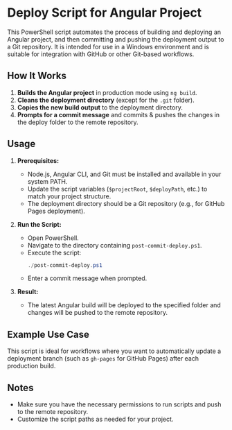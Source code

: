 # Deploy Script for Angular Project

This PowerShell script automates the process of building and deploying an Angular project, and then committing and pushing the deployment output to a Git repository. It is intended for use in a Windows environment and is suitable for integration with GitHub or other Git-based workflows.

## How It Works

1. **Builds the Angular project** in production mode using `ng build`.
2. **Cleans the deployment directory** (except for the `.git` folder).
3. **Copies the new build output** to the deployment directory.
4. **Prompts for a commit message** and commits & pushes the changes in the deploy folder to the remote repository.

## Usage

1. **Prerequisites:**
   - Node.js, Angular CLI, and Git must be installed and available in your system PATH.
   - Update the script variables (`$projectRoot`, `$deployPath`, etc.) to match your project structure.
   - The deployment directory should be a Git repository (e.g., for GitHub Pages deployment).

2. **Run the Script:**
   - Open PowerShell.
   - Navigate to the directory containing `post-commit-deploy.ps1`.
   - Execute the script:
     ```powershell
     ./post-commit-deploy.ps1
     ```
   - Enter a commit message when prompted.

3. **Result:**
   - The latest Angular build will be deployed to the specified folder and changes will be pushed to the remote repository.

## Example Use Case

This script is ideal for workflows where you want to automatically update a deployment branch (such as `gh-pages` for GitHub Pages) after each production build.

## Notes
- Make sure you have the necessary permissions to run scripts and push to the remote repository.
- Customize the script paths as needed for your project.
